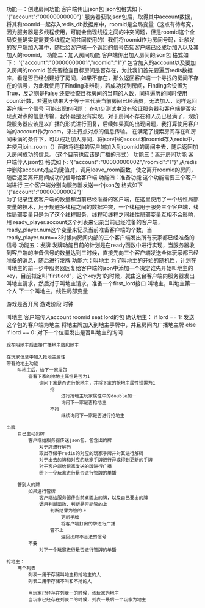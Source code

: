 功能一：创建房间功能
    客户端传出json包
        json包格式如下
        '{\"account\":\"00000000000\"}'
    服务器获取json包后，取得其中account数据，将其和roomid一起存入redis_db数据库中，roomid是全局变量（这点有待考究，因为服务器是多线程使用，可能会出现线程之间的冲突问题，但是roomid这个全局变量确实是需要多线程之间共同使用的）我们将roomid作为房间号码，让触发的客户端加入其中，随后给客户端一个返回的信号告知客户端已经成功加入以及其加入的roomid。
功能二：加入房间功能
    客户端传出加入房间的json包
        格式如下：
        '{\"account\":\"00000000001\",\"roomid\":\"1\"}'
    包含加入的account以及要加入房间的roomid
    首先要检查目标房间是否存在，为此我们首先要遍历redis数据库，看是否已经创建好了房间，如果不存在，那么返回客户端一个寻找的房间不存在的信号，为此我使用了Finding来辨别，若成功找到房间，Finding会设置为True，反之则是False
    还要检查目标房间的当前的人数，同样遍历的同时使用count计数，若遍历结果大于等于三代表当前房间已经满员，无法加入，同样返回客户端一个信号
    可能出现的问题：
    在初步测试中没有验证服务器和客户端是否实现点对点的信息传输，我怀疑是没有实现，对于房间不存在和人员已经满了，现阶段服务器应该是以广播的形式进行回复，后续如果真的出现问题，我打算使用客户端的account作为room，来进行点对点的信息传输。
    在满足了搜索房间存在和房间未满的条件下，可以成功加入房间，将json中的accout和roomid存入redis中，并使用join_room（）函数将连接的客户端加入到roomid的房间中去，随后返回加入房间成功的信息。（这个目前也应该是广播的形式）
功能三：离开房间功能
    客户端传入json包
        格式如下:
        '{\"account\":\"00000000002\",\"roomid\":\"1\"}'
    从redis中删除account对应的键值对，调用leave_room函数，使之离开roomid的房间，随后返回离开房间成功的信号给客户端
功能四：准备功能
    这个功能需要三个客户端进行
    三个客户端分别向服务器发送一个json包
    格式如下
        '{\"account\":\"00000000002\"}'    
    为了记录连接客户端的数量和当前已经准备的客户端，在这里使用了一个线性局部变量的技术，用于规避多线程之间的数据冲突，一个线程用于服务三个客户端，线性局部变量只是为了这个线程服务，线程和线程之间线性局部变量互相不会影响，用    ready_player.account这个列表来记录当前已经准备的客户端，
    ready_player.num这个变量来记录当前准备客户端的个数，当ready_player.num==3时候向房间内部的三个客户端发出所有玩家都已经准备的信号
功能五：发牌
    发牌功能目前的计划是在ready函数中进行实现，当服务器收到客户端的准备信号的数量达到三时候，直接先向三个客户端发送全体玩家都已经准备的消息，随后进行发牌
功能六：叫地主
    为了叫地主的开始的随机性，计划在叫地主的前一步中服务器回复给客户端的json中添加一个决定谁先开始叫地主的key，目前拟定叫“firstlord”，这个key为1的时候，就由这台客户端向服务器发出叫地主请求，然后对于叫地主请求，准备一个first_lord接口
    叫地主，叫地主第一个人
            下一个叫地主，线性局部变量


游戏是否开局
游戏阶段
时钟
<!-- 房间满了没告诉我
房间不存在没告诉我 -->

叫地主
    客户端传入account roomid seat lord的包
确认地主：
    if lord == 1:
        发送这个包的客户端为地主
            将地主牌加入到地主手牌中，并且房间内广播地主牌
            <!-- 修改手牌数据
                将手牌中的牌翻译回01的格式
                将地主牌翻译回01的格式，
                手牌和地主牌进行或运算
                得到结果重新进行打包成为一个整数，并加入数据库中 -->
            <!-- 修改对应对局数据
                修改地主身份
                    将数据库中lord赋为1
                修改地主手牌
                    直接将修改的手牌赋给地主 -->
    else if lord == 0:
        对下一个位置发出是否叫地主的询问
    


    现在叫地主后直接广播地主牌和地主
    
    在玩家信息中加入抢地主属性
    带有抢地主功能
        叫地主后，给下一家发包
            查看下家的抢地主属性是否为1
                询问下家是否进行抢地主，并将下家的抢地主属性设置为1
                    抢  
                        进行抢地主玩家属性中的double加一
                        询问下一家是否抢地主
                    不抢
                        继续询问下一家是否进行抢地主

    出牌
        自己主动出牌
            客户端给服务器传送json包，包含出的牌
                对于牌进行解码
                取出存储于redis的对应的玩家手牌并对其进行解码
                对于出去的牌和对应的玩家手牌进行异或得到更新的手牌
                对于客户端给玩家发送的牌进行广播
                给下一个玩家进行是否进行管牌的单播
        
        管别人的牌
            如果进行管牌
                客户端给服务器传当前桌面上的牌，以及自己要出的牌
                调用判断函数，判断是否能管的上
                    判断结果为管的上
                        更新手牌
                        将客户端打出的牌进行广播
                    管不上
                        返回出牌不合法的信号
            不要
                对下一个玩家进行是否进行管牌的单播

    抢地主：
        两个列表
            列表一用于存储叫地主和抢地主的人
            列表二用于存储不叫和不抢的人

            当玩家已经存在列表一的时候，该玩家为地主
            当玩家已经存在列表二的时候，列表一最后一个玩家为地主